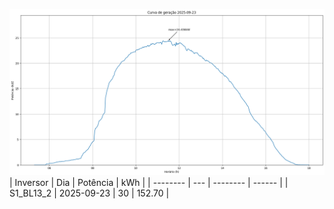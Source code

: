 ![My Image](23_09_2025-S1_BL13_2.png)
| Inversor | Dia | Potência | kWh    |
| -------- | --- | -------- | ------ |
| S1_BL13_2       | 2025-09-23  | 30       | 152.70 |